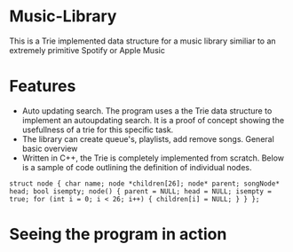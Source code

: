 # Music-Library
This is a Trie implemented data structure for a music library similiar to an extremely primitive Spotify or Apple Music

# Features
- Auto updating search. The program uses a the Trie data structure to implement an autoupdating search. It is a proof of concept showing the usefullness of a trie for this specific task.
- The library can create queue's, playlists, add remove songs. General basic overview
- Written in C++, the Trie is completely implemented from scratch. Below is a sample of code outlining the definition of individual nodes.

`struct node
{
    char name;
    node *children[26];
    node* parent;
    songNode* head;
    bool isempty;
    node()
    {
      parent = NULL;
      head = NULL;
      isempty = true;
      for (int i = 0; i < 26; i++)
      {
        children[i] = NULL;
      }
    }
};`

# Seeing the program in action
